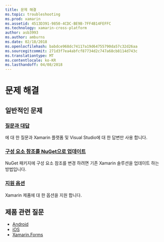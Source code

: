 ```yaml
---
title: 문제 해결
ms.topic: troubleshooting
ms.prod: xamarin
ms.assetid: 4513D391-9850-4CDC-BE9B-7FF4B14FEFFC
ms.technology: xamarin-cross-platform
author: asb3993
ms.author: amburns
ms.date: 02/18/2018
ms.openlocfilehash: babdce968dc74117a19d64755790da57c32d26aa
ms.sourcegitcommit: 271d3f7ea4abfcf87734d2c747a68cb8114d743c
ms.translationtype: MT
ms.contentlocale: ko-KR
ms.lasthandoff: 04/08/2018
---
```

# <a name="troubleshooting"></a>문제 해결

## <a name="general-issues"></a>일반적인 문제
### <a name="frequently-asked-questionsquestionsindexmd"></a>[질문과 대답](questions/index.md)

에 대 한 질문과 Xamarin 플랫폼 및 Visual Studio에 대 한 답변만 사용 합니다.

### <a name="updating-component-references-to-nugetcomponent-nugetmd"></a>[구성 요소 참조를 NuGet으로 업데이트](component-nuget.md)

NuGet 패키지에 구성 요소 참조를 변경 하려면 기존 Xamarin 솔루션을 업데이트 하는 방법입니다.

### <a name="support-optionssupport-optionsmd"></a>[지원 옵션](support-options.md)

Xamarin 제품에 대 한 옵션을 지원 합니다.

## <a name="product-specific-questions"></a>제품 관련 질문

- [Android](~/android/troubleshooting/questions/index.md)
- [iOS](~/ios/troubleshooting/questions/index.md)
- [Xamarin.Forms](~/xamarin-forms/troubleshooting/questions/index.md)
